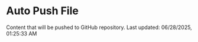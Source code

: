 # Auto Push File

Content that will be pushed to GitHub repository.
Last updated: 06/28/2025, 01:25:33 AM